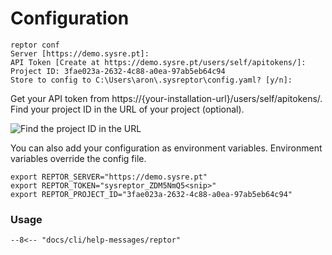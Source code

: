 # Configuration
```
reptor conf
Server [https://demo.sysre.pt]: 
API Token [Create at https://demo.sysre.pt/users/self/apitokens/]:
Project ID: 3fae023a-2632-4c88-a0ea-97ab5eb64c94
Store to config to C:\Users\aron\.sysreptor\config.yaml? [y/n]:
```

Get your API token from https://{your-installation-url}/users/self/apitokens/.  
Find your project ID in the URL of your project (optional).

![Find the project ID in the URL](/cli/assets/project_id.png)

You can also add your configuration as environment variables. Environment variables override the config file.

```
export REPTOR_SERVER="https://demo.sysre.pt"
export REPTOR_TOKEN="sysreptor_ZDM5NmQ5<snip>"
export REPTOR_PROJECT_ID="3fae023a-2632-4c88-a0ea-97ab5eb64c94"
```

### Usage
```
--8<-- "docs/cli/help-messages/reptor"
```
